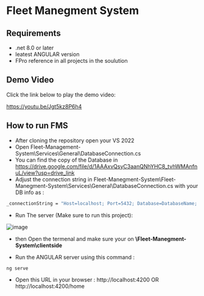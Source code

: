 # Fleet Manegment System

## Requirements

* .net 8.0 or later 
* leatest ANGULAR version 
* FPro reference in all projects in the soulution 

## Demo Video

Click the link below to play the demo video:

https://youtu.be/Jgt5kz8P6h4

## How to run FMS

* After cloning the repository open your VS 2022 
* Open Fleet-Management-System\Services\General\DatabaseConnection.cs
* You can find the copy of the Database in https://drive.google.com/file/d/1AAAxvQsyC3aanQNhYHC8_tvhWMAnfnuL/view?usp=drive_link
* Adjust the connection string in Fleet-Manegment-System\Fleet-Manegment-System\Services\General\DatabaseConnection.cs with your DB info as :
```bash
_connectionString = "Host=localhost; Port=5432; Database=DatabaseName; Username=UrUsername; Password=UrPassword";
```
* Run The server (Make sure to run this project):

![image](https://github.com/aboodjallad/Fleet-Manegment-System/assets/67801795/89336937-6f04-4827-946a-6fed49b85013)

* then Open the termenal and make sure your on **\Fleet-Manegment-System\clientside**

* Run the ANGULAR server using this command :
```bash 
ng serve
``` 

* Open this URL in your browser : http://localhost:4200  OR http://localhost:4200/home




